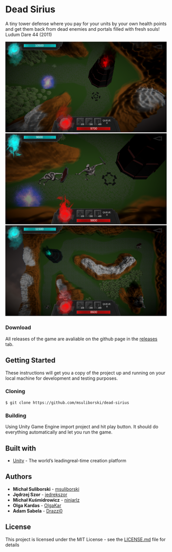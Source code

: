 # Dead Sirius
A tiny tower defense where you pay for your units by your own health points and get them back from dead enemies and portals filled with fresh souls! Ludum Dare 44 (2011)
</br>
<p align="center">
  <img width="840" src="Screens/1.png">
  <img width="840" src="Screens/2.png">
  <img width="840" src="Screens/3.png">
</p>

### Download
All releases of the game are avaliable on the github page in the [releases](https://github.com/msuliborski/dead-sirius/releases) tab. 

## Getting Started
These instructions will get you a copy of the project up and running on your local machine for development and testing purposes. 

### Cloning
```
$ git clone https://github.com/msuliborski/dead-sirius
```

### Building
Using Unity Game Engine import project and hit play button. It should do everything automatically and let you run the game.

## Built with
* [Unity](https://unity.com/) - The world’s leadingreal-time creation platform

## Authors
* **Michał Suliborski** - [msuliborski](https://github.com/msuliborski)
* **Jędrzej Szor** - [jedrekszor](https://github.com/jedrekszor)
* **Michał Kuśmidrowicz** - [ninjarlz](https://github.com/ninjarlz)
* **Olga Kardas** - [OlgaKar](https://github.com/OlgaKar)
* **Adam Sabela** - [Drazzi0](https://github.com/Drazzi0)

## License
This project is licensed under the MIT License - see the [LICENSE.md](LICENSE.md) file for details
